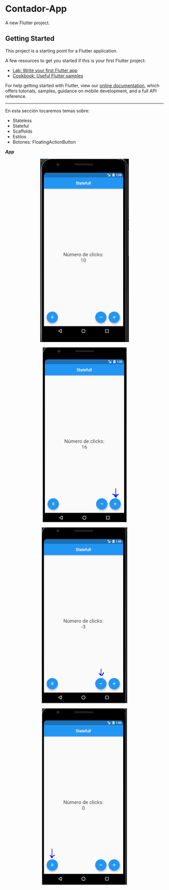 # Contador-App

A new Flutter project.

## Getting Started

This project is a starting point for a Flutter application.

A few resources to get you started if this is your first Flutter project:

- [Lab: Write your first Flutter app](https://flutter.dev/docs/get-started/codelab)
- [Cookbook: Useful Flutter samples](https://flutter.dev/docs/cookbook)

For help getting started with Flutter, view our
[online documentation](https://flutter.dev/docs), which offers tutorials,
samples, guidance on mobile development, and a full API reference.

------
En esta sección tocaremos temas sobre:

- Stateless
- Stateful
- Scaffolds
- Estilos
- Botones: FloatingActionButton

***App***
<p align="center">
  <img src="https://github.com/llStrevensll/Contador-Flutter/blob/master/images_git/app_contador1.PNG?raw=true" alt="app_contador1"/>
</p>

<p align="center">
  <img src="https://github.com/llStrevensll/Contador-Flutter/blob/master/images_git/app_contador2.PNG?raw=true" alt="app_contador2"/>
</p>

<p align="center">
  <img src="https://github.com/llStrevensll/Contador-Flutter/blob/master/images_git/app_contador3.PNG?raw=true" alt="app_contador3"/>
</p>

<p align="center">
  <img src="https://github.com/llStrevensll/Contador-Flutter/blob/master/images_git/app_contador4.PNG?raw=true" alt="app_contador4"/>
</p>


